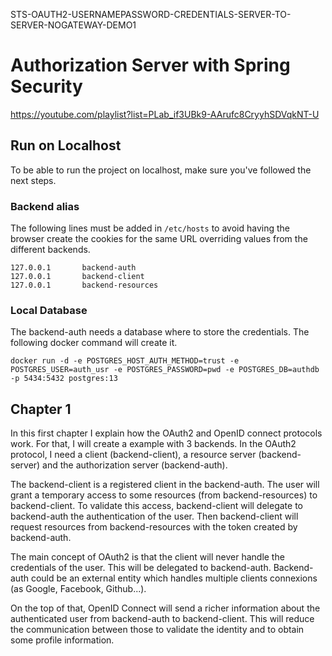 
STS-OAUTH2-USERNAMEPASSWORD-CREDENTIALS-SERVER-TO-SERVER-NOGATEWAY-DEMO1

# Authorization Server with Spring Security

https://youtube.com/playlist?list=PLab_if3UBk9-AArufc8CryyhSDVqkNT-U

## Run on Localhost

To be able to run the project on localhost, make sure you've followed the next steps.

### Backend alias

The following lines must be added in ```/etc/hosts``` to avoid having the browser create the cookies for the same 
URL overriding values from the different backends.
```
127.0.0.1       backend-auth
127.0.0.1       backend-client
127.0.0.1       backend-resources
```

### Local Database

The backend-auth needs a database where to store the credentials. The following docker command will create it.

```
docker run -d -e POSTGRES_HOST_AUTH_METHOD=trust -e POSTGRES_USER=auth_usr -e POSTGRES_PASSWORD=pwd -e POSTGRES_DB=authdb -p 5434:5432 postgres:13
```

## Chapter 1

In this first chapter I explain how the OAuth2 and OpenID connect protocols work. For that, I will create a example
with 3 backends. In the OAuth2 protocol, I need a client (backend-client), a resource server (backend-server) and the 
authorization server (backend-auth).

The backend-client is a registered client in the backend-auth. The user will grant a temporary access to some resources
(from backend-resources) to backend-client. To validate this access, backend-client will delegate to backend-auth the 
authentication of the user. Then backend-client will request resources from backend-resources with the token created by
backend-auth.

The main concept of OAuth2 is that the client will never handle the credentials of the user. This will be delegated
to backend-auth. Backend-auth could be an external entity which handles multiple clients connexions (as Google, 
Facebook, Github...). 

On the top of that, OpenID Connect will send a richer information about the authenticated user from backend-auth to
backend-client. This will reduce the communication between those to validate the identity and to obtain some 
profile information.
